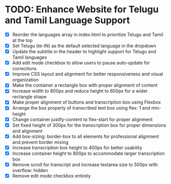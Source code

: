 # TODO: Enhance Website for Telugu and Tamil Language Support

- [x] Reorder the languages array in index.html to prioritize Telugu and Tamil at the top
- [x] Set Telugu (te-IN) as the default selected language in the dropdown
- [x] Update the subtitle in the header to highlight support for Telugu and Tamil languages
- [x] Add edit mode checkbox to allow users to pause auto-update for corrections
- [x] Improve CSS layout and alignment for better responsiveness and visual organization
- [x] Make the container a rectangle box with proper alignment of content
- [x] Increase width to 800px and reduce height to 600px for a wider rectangle shape
- [x] Make proper alignment of buttons and transcription box using Flexbox
- [x] Arrange the box properly of transcribed text box using flex: 1 and min-height
- [x] Change container justify-content to flex-start for proper alignment
- [x] Set fixed height of 300px for the transcription box for proper dimensions and alignment
- [x] Add box-sizing: border-box to all elements for professional alignment and prevent border mixing
- [x] Increase transcription box height to 400px for better usability
- [x] Increase container height to 800px to accommodate larger transcription box
- [x] Remove scroll for transcript and increase textarea size to 500px with overflow: hidden
- [x] Remove edit mode checkbox entirely
